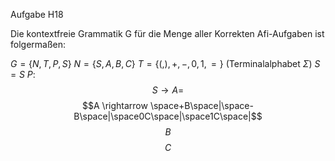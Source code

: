 Aufgabe H18

Die kontextfreie Grammatik G für die Menge aller Korrekten Afi-Aufgaben ist folgermaßen:

$G = \{N,T,P,S\}$
$N = \{S,A,B,C\}$
$T = \{(,),+,-,0,1,=\}$ (Terminalalphabet $\Sigma$)
$S = S$
$P:$
$$S \rightarrow A=$$
$$A \rightarrow \space+B\space|\space-B\space|\space0C\space|\space1C\space|$$
$$B$$
$$C$$